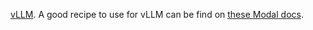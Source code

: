 [vLLM](https://vllm.readthedocs.io/en/latest/index.html).  A good recipe to use for vLLM can be find on [these Modal docs](https://modal.com/docs/guide/ex/vllm_inference).

